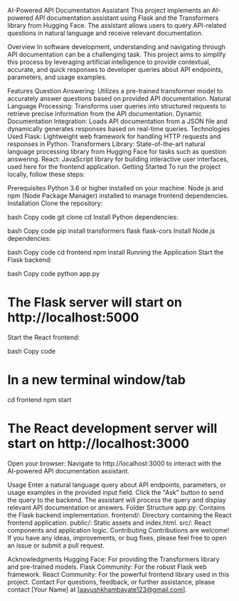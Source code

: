 AI-Powered API Documentation Assistant
This project implements an AI-powered API documentation assistant using Flask and the Transformers library from Hugging Face. The assistant allows users to query API-related questions in natural language and receive relevant documentation.

Overview
In software development, understanding and navigating through API documentation can be a challenging task. This project aims to simplify this process by leveraging artificial intelligence to provide contextual, accurate, and quick responses to developer queries about API endpoints, parameters, and usage examples.

Features
Question Answering: Utilizes a pre-trained transformer model to accurately answer questions based on provided API documentation.
Natural Language Processing: Transforms user queries into structured requests to retrieve precise information from the API documentation.
Dynamic Documentation Integration: Loads API documentation from a JSON file and dynamically generates responses based on real-time queries.
Technologies Used
Flask: Lightweight web framework for handling HTTP requests and responses in Python.
Transformers Library: State-of-the-art natural language processing library from Hugging Face for tasks such as question answering.
React: JavaScript library for building interactive user interfaces, used here for the frontend application.
Getting Started
To run the project locally, follow these steps:

Prerequisites
Python 3.6 or higher installed on your machine.
Node.js and npm (Node Package Manager) installed to manage frontend dependencies.
Installation
Clone the repository:

bash
Copy code
git clone <repository-url>
cd <project-folder>
Install Python dependencies:

bash
Copy code
pip install transformers flask flask-cors
Install Node.js dependencies:

bash
Copy code
cd frontend
npm install
Running the Application
Start the Flask backend:

bash
Copy code
python app.py
# The Flask server will start on http://localhost:5000
Start the React frontend:

bash
Copy code
# In a new terminal window/tab
cd frontend
npm start
# The React development server will start on http://localhost:3000
Open your browser:
Navigate to http://localhost:3000 to interact with the AI-powered API documentation assistant.

Usage
Enter a natural language query about API endpoints, parameters, or usage examples in the provided input field.
Click the "Ask" button to send the query to the backend.
The assistant will process the query and display relevant API documentation or answers.
Folder Structure
app.py: Contains the Flask backend implementation.
frontend/: Directory containing the React frontend application.
public/: Static assets and index.html.
src/: React components and application logic.
Contributing
Contributions are welcome! If you have any ideas, improvements, or bug fixes, please feel free to open an issue or submit a pull request.

Acknowledgments
Hugging Face: For providing the Transformers library and pre-trained models.
Flask Community: For the robust Flask web framework.
React Community: For the powerful frontend library used in this project.
Contact
For questions, feedback, or further assistance, please contact [Your Name] at [aayushkhambayate123@gmail.com].